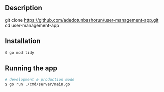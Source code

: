 ## Description
git clone https://github.com/adedotunbashorun/user-management-app.git
cd user-management-app

## Installation

```bash
$ go mod tidy
```

## Running the app

```bash
# development & production mode
$ go run ./cmd/server/main.go